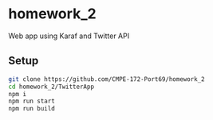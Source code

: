 # homework_2
Web app using Karaf and Twitter API

## Setup
```bash
git clone https://github.com/CMPE-172-Port69/homework_2
cd homework_2/TwitterApp
npm i
npm run start
npm run build
```